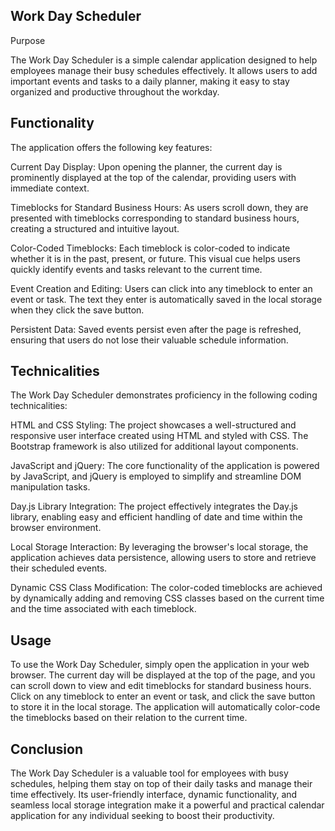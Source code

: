 ## Work Day Scheduler
Purpose


The Work Day Scheduler is a simple calendar application designed to help employees manage their busy schedules effectively. It allows users to add important events and tasks to a daily planner, making it easy to stay organized and productive throughout the workday.

## Functionality
The application offers the following key features:

Current Day Display: Upon opening the planner, the current day is prominently displayed at the top of the calendar, providing users with immediate context.

Timeblocks for Standard Business Hours: As users scroll down, they are presented with timeblocks corresponding to standard business hours, creating a structured and intuitive layout.

Color-Coded Timeblocks: Each timeblock is color-coded to indicate whether it is in the past, present, or future. This visual cue helps users quickly identify events and tasks relevant to the current time.

Event Creation and Editing: Users can click into any timeblock to enter an event or task. The text they enter is automatically saved in the local storage when they click the save button.

Persistent Data: Saved events persist even after the page is refreshed, ensuring that users do not lose their valuable schedule information.

## Technicalities
The Work Day Scheduler demonstrates proficiency in the following coding technicalities:

HTML and CSS Styling: The project showcases a well-structured and responsive user interface created using HTML and styled with CSS. The Bootstrap framework is also utilized for additional layout components.

JavaScript and jQuery: The core functionality of the application is powered by JavaScript, and jQuery is employed to simplify and streamline DOM manipulation tasks.

Day.js Library Integration: The project effectively integrates the Day.js library, enabling easy and efficient handling of date and time within the browser environment.

Local Storage Interaction: By leveraging the browser's local storage, the application achieves data persistence, allowing users to store and retrieve their scheduled events.

Dynamic CSS Class Modification: The color-coded timeblocks are achieved by dynamically adding and removing CSS classes based on the current time and the time associated with each timeblock.

## Usage
To use the Work Day Scheduler, simply open the application in your web browser. The current day will be displayed at the top of the page, and you can scroll down to view and edit timeblocks for standard business hours. Click on any timeblock to enter an event or task, and click the save button to store it in the local storage. The application will automatically color-code the timeblocks based on their relation to the current time.

## Conclusion
The Work Day Scheduler is a valuable tool for employees with busy schedules, helping them stay on top of their daily tasks and manage their time effectively. Its user-friendly interface, dynamic functionality, and seamless local storage integration make it a powerful and practical calendar application for any individual seeking to boost their productivity.